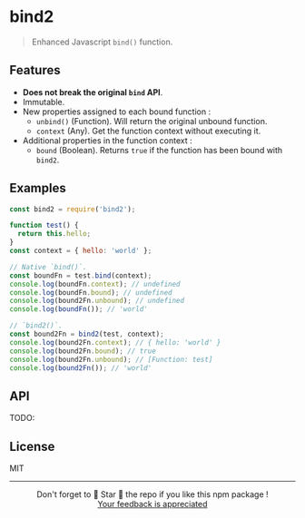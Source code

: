 # bind2

> Enhanced Javascript `bind()` function.

## Features

* **Does not break the original `bind` API**.
* Immutable.
* New properties assigned to each bound function :
  * `unbind()` (Function). Will return the original unbound function.
  * `context` (Any). Get the function context without executing it.
* Additional properties in the function context :
  * `bound` (Boolean). Returns `true` if the function has been bound with `bind2`.

## Examples

```javascript
const bind2 = require('bind2');

function test() {
  return this.hello;
}
const context = { hello: 'world' };

// Native `bind()`.
const boundFn = test.bind(context);
console.log(boundFn.context); // undefined
console.log(boundFn.bound); // undefined
console.log(bound2Fn.unbound); // undefined
console.log(boundFn()); // 'world'

// `bind2()`.
const bound2Fn = bind2(test, context);
console.log(bound2Fn.context); // { hello: 'world' }
console.log(bound2Fn.bound); // true
console.log(bound2Fn.unbound); // [Function: test]
console.log(bound2Fn()); // 'world'
```

## API

TODO:

## License

MIT

<hr/>

<p align="center">
  Don't forget to 🌟 Star 🌟 the repo if you like this npm package !<br/>
  <a href="https://github.com/Ilshidur/bind2/issues/new">Your feedback is appreciated</a>
</p>
